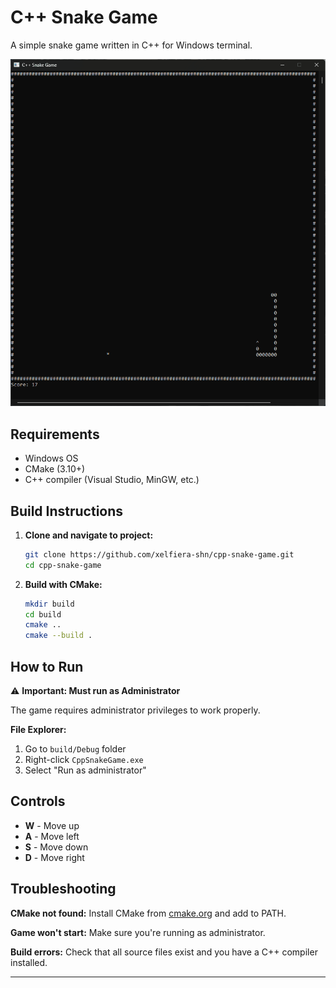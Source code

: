 # C++ Snake Game

A simple snake game written in C++ for Windows terminal.

![Gameplay](gameplay.gif)

## Requirements

- Windows OS
- CMake (3.10+)
- C++ compiler (Visual Studio, MinGW, etc.)

## Build Instructions

1. **Clone and navigate to project:**
   ```bash
   git clone https://github.com/xelfiera-shn/cpp-snake-game.git
   cd cpp-snake-game
   ```

2. **Build with CMake:**
   ```bash
   mkdir build
   cd build
   cmake ..
   cmake --build .
   ```

## How to Run

⚠️ **Important: Must run as Administrator**

The game requires administrator privileges to work properly.

**File Explorer:**
1. Go to `build/Debug` folder
2. Right-click `CppSnakeGame.exe`
3. Select "Run as administrator"

## Controls

- **W** - Move up
- **A** - Move left
- **S** - Move down
- **D** - Move right

## Troubleshooting

**CMake not found:** Install CMake from [cmake.org](https://cmake.org/download/) and add to PATH.

**Game won't start:** Make sure you're running as administrator.

**Build errors:** Check that all source files exist and you have a C++ compiler installed.

---